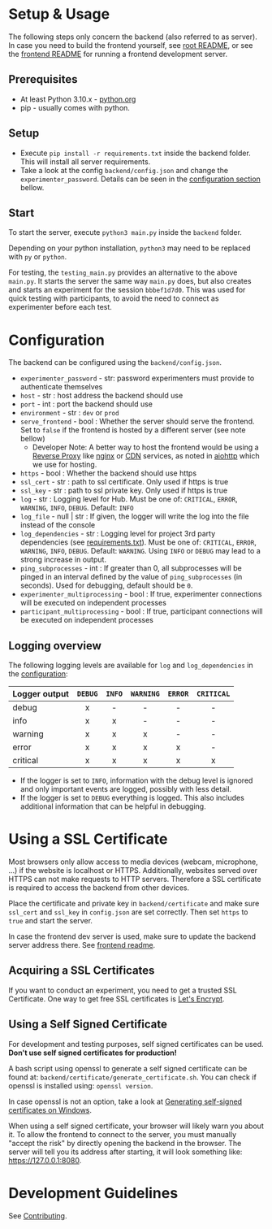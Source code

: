 # Setup & Usage

The following steps only concern the backend (also referred to as server). In case you need to build the frontend yourself, see [root README](../README.md#building--starting), or see the [frontend README](../frontend/README.md) for running a frontend development server.

## Prerequisites

- At least Python 3.10.x - [python.org](https://www.python.org/)
- pip - usually comes with python.

## Setup

- Execute `pip install -r requirements.txt` inside the backend folder. This will install all server requirements.
- Take a look at the config `backend/config.json` and change the `experimenter_password`. Details can be seen in the [configuration section](#configuration) bellow.

## Start

To start the server, execute `python3 main.py` inside the `backend` folder.

Depending on your python installation, `python3` may need to be replaced with `py` or `python`.

For testing, the `testing_main.py` provides an alternative to the above `main.py`. It starts the server the same way `main.py` does, but also creates and starts an experiment for the session `bbbef1d7d0`. This was used for quick testing with participants, to avoid the need to connect as experimenter before each test.

# Configuration

The backend can be configured using the `backend/config.json`.

- `experimenter_password` - str: password experimenters must provide to authenticate themselves
- `host` - str : host address the backend should use
- `port` - int : port the backend should use
- `environment` - str : `dev` or `prod`
- `serve_frontend` - bool : Whether the server should serve the frontend. Set to `false` if the frontend is hosted by a different server (see note bellow)
  - Developer Note: A better way to host the frontend would be using a [Reverse Proxy](https://en.wikipedia.org/wiki/Reverse_proxy) like [nginx](https://nginx.org/) or [CDN](https://en.wikipedia.org/wiki/Content_delivery_network) services, as noted in [aiohttp](https://docs.aiohttp.org/en/stable/web_advanced.html?highlight=static#static-file-handling) which we use for hosting.
- `https` - bool : Whether the backend should use https
- `ssl_cert` - str : path to ssl certificate. Only used if https is true
- `ssl_key` - str : path to ssl private key. Only used if https is true
- `log` - str : Logging level for Hub. Must be one of: `CRITICAL`, `ERROR`, `WARNING`, `INFO`, `DEBUG`. Default: `INFO`
- `log_file` - null | str : If given, the logger will write the log into the file instead of the console
- `log_dependencies` - str : Logging level for project 3rd party dependencies (see [requirements.txt](./requirements.txt)). Must be one of: `CRITICAL`, `ERROR`, `WARNING`, `INFO`, `DEBUG`. Default: `WARNING`. Using `INFO` or `DEBUG` may lead to a strong increase in output.
- `ping_subprocesses` - int : If greater than 0, all subprocesses will be pinged in an interval defined by the value of `ping_subprocesses` (in seconds). Used for debugging, default should be `0`.
- `experimenter_multiprocessing` - bool : If true, experimenter connections will be executed on independent processes
- `participant_multiprocessing` - bool : If true, participant connections will be executed on independent processes

## Logging overview

The following logging levels are available for `log` and `log_dependencies` in the [configuration](#configuration):

| Logger output | `DEBUG` | `INFO` | `WARNING` | `ERROR` | `CRITICAL` |
| ------------- | :-----: | :----: | :-------: | :-----: | :--------: |
| debug         |    x    |   -    |     -     |    -    |     -      |
| info          |    x    |   x    |     -     |    -    |     -      |
| warning       |    x    |   x    |     x     |    -    |     -      |
| error         |    x    |   x    |     x     |    x    |     -      |
| critical      |    x    |   x    |     x     |    x    |     x      |

- If the logger is set to `INFO`, information with the debug level is ignored and only important events are logged, possibly with less detail.
- If the logger is set to `DEBUG` everything is logged. This also includes additional information that can be helpful in debugging.

# Using a SSL Certificate

Most browsers only allow access to media devices (webcam, microphone, ...) if the website is localhost or HTTPS. Additionally, websites served over HTTPS can not make requests to HTTP servers. Therefore a SSL certificate is required to access the backend from other devices.

Place the certificate and private key in `backend/certificate` and make sure `ssl_cert` and `ssl_key` in `config.json` are set correctly.
Then set `https` to `true` and start the server.

In case the frontend dev server is used, make sure to update the backend server address there. See [frontend readme](./../frontend/README.md#configuring-the-development-server).

## Acquiring a SSL Certificates

If you want to conduct an experiment, you need to get a trusted SSL Certificate. One way to get free SSL certificates is [Let's Encrypt](https://letsencrypt.org/).

## Using a Self Signed Certificate

For development and testing purposes, self signed certificates can be used. **Don't use self signed certificates for production!**

A bash script using openssl to generate a self signed certificate can be found at: `backend/certificate/generate_certificate.sh`. You can check if openssl is installed using: `openssl version`.

In case openssl is not an option, take a look at [Generating self-signed certificates on Windows](https://medium.com/the-new-control-plane/generating-self-signed-certificates-on-windows-7812a600c2d8).

When using a self signed certificate, your browser will likely warn you about it.
To allow the frontend to connect to the server, you must manually "accept the risk" by directly opening the backend in the browser. The server will tell you its address after starting, it will look something like: https://127.0.0.1:8080.

# Development Guidelines

See [Contributing](./../CONTRIBUTING.md).
